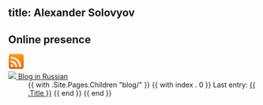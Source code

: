 title: Alexander Solovyov
----

## Online presence

<dl>
  <dt>
    <div class="icon">
      <a href="http://feeds.feedburner.com/AmazonByteflow">
      <img src="static/services/rss_32.png">
      </a>
    </div>
    <a class="readers" href="http://feeds.feedburner.com/AmazonByteflow">
      <img src="http://feeds.feedburner.com/~fc/AmazonByteflow">
    </a>
    <a href="blog/">Blog in Russian</a>
  </dt>
  <dd>
  {{ with .Site.Pages.Children "blog/" }}
  {{ with index . 0 }}
  Last entry: <a href="{{ .Url }}">{{ .Title }}</a>
  {{ end }}
  {{ end }}
  </dd>
</dl>
